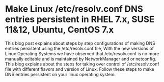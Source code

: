 # Make Linux /etc/resolv.conf DNS entries persistent in RHEL 7.x, SUSE 11&12, Ubuntu, CentOS 7.x
This blog post explains about steps by step configurations of making DNS entries persistent using the /etc/resolv.conf file, With the new versions of Linux Operating Systems we have observed that /etc/resolv.conf is no more manually editable and is maintained by NetworkManager and or netconfig.  This blog explains about the steps for taking over control of /etc/resolv.conf file with different flavors and version of Linux.  Follow these steps to make DNS entries persistent on your linux operating system.
